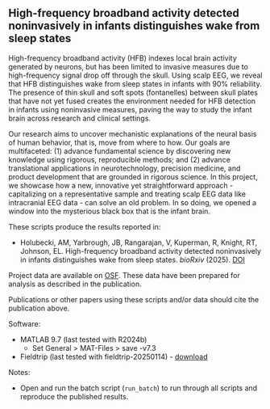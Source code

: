 ## High-frequency broadband activity detected noninvasively in infants distinguishes wake from sleep states

High-frequency broadband activity (HFB) indexes local brain activity generated by neurons, but has been limited to invasive measures due to high-frequency signal drop off through the skull. Using scalp EEG, we reveal that HFB distinguishes wake from sleep states in infants with 90% reliability. The presence of thin skull and soft spots (fontanelles) between skull plates that have not yet fused creates the environment needed for HFB detection in infants using noninvasive measures, paving the way to study the infant brain across research and clinical settings.

Our research aims to uncover mechanistic explanations of the neural basis of human behavior, that is, move from where to how. Our goals are multifaceted: (1) advance fundamental science by discovering new knowledge using rigorous, reproducible methods; and (2) advance translational applications in neurotechnology, precision medicine, and product development that are grounded in rigorous science. In this project, we showcase how a new, innovative yet straightforward approach - capitalizing on a representative sample and treating scalp EEG data like intracranial EEG data - can solve an old problem. In so doing, we opened a window into the mysterious black box that is the infant brain.  

These scripts produce the results reported in:
- Holubecki, AM, Yarbrough, JB, Rangarajan, V, Kuperman, R, Knight, RT, Johnson, EL. High-frequency broadband activity detected noninvasively in infants distinguishes wake from sleep states. _bioRxiv_ (2025). [DOI](https://doi.org/10.1101/2025.08.08.668962)

Project data are available on [OSF](https://doi.org/10.17605/OSF.IO/5F6NB). These data have been prepared for analysis as described in the publication.

Publications or other papers using these scripts and/or data should cite the publication above.

Software:  
- MATLAB 9.7 (last tested with R2024b)
  - Set General > MAT-Files > save -v7.3
- Fieldtrip (last tested with fieldtrip-20250114) - [download](https://www.fieldtriptoolbox.org/download)

Notes:  
- Open and run the batch script (`run_batch`) to run through all scripts and reproduce the published results.
